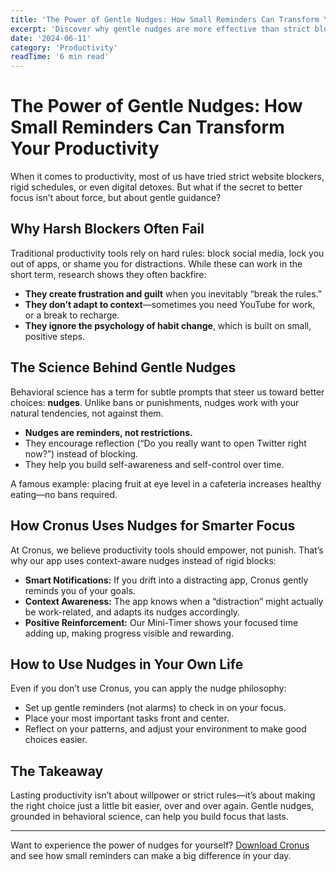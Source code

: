 ```yaml
---
title: 'The Power of Gentle Nudges: How Small Reminders Can Transform Your Productivity'
excerpt: 'Discover why gentle nudges are more effective than strict blockers, and how Cronus uses behavioral science to help you stay focused and achieve your goals.'
date: '2024-06-11'
category: 'Productivity'
readTime: '6 min read'
---
```


# The Power of Gentle Nudges: How Small Reminders Can Transform Your Productivity

When it comes to productivity, most of us have tried strict website blockers, rigid schedules, or even digital detoxes. But what if the secret to better focus isn’t about force, but about gentle guidance?

## Why Harsh Blockers Often Fail

Traditional productivity tools rely on hard rules: block social media, lock you out of apps, or shame you for distractions. While these can work in the short term, research shows they often backfire:

- **They create frustration and guilt** when you inevitably “break the rules.”
- **They don’t adapt to context**—sometimes you need YouTube for work, or a break to recharge.
- **They ignore the psychology of habit change**, which is built on small, positive steps.

## The Science Behind Gentle Nudges

Behavioral science has a term for subtle prompts that steer us toward better choices: **nudges**. Unlike bans or punishments, nudges work with your natural tendencies, not against them.

- **Nudges are reminders, not restrictions.**
- They encourage reflection (“Do you really want to open Twitter right now?”) instead of blocking.
- They help you build self-awareness and self-control over time.

A famous example: placing fruit at eye level in a cafeteria increases healthy eating—no bans required.

## How Cronus Uses Nudges for Smarter Focus

At Cronus, we believe productivity tools should empower, not punish. That’s why our app uses context-aware nudges instead of rigid blocks:

- **Smart Notifications:** If you drift into a distracting app, Cronus gently reminds you of your goals.
- **Context Awareness:** The app knows when a “distraction” might actually be work-related, and adapts its nudges accordingly.
- **Positive Reinforcement:** Our Mini-Timer shows your focused time adding up, making progress visible and rewarding.

## How to Use Nudges in Your Own Life

Even if you don’t use Cronus, you can apply the nudge philosophy:

- Set up gentle reminders (not alarms) to check in on your focus.
- Place your most important tasks front and center.
- Reflect on your patterns, and adjust your environment to make good choices easier.

## The Takeaway

Lasting productivity isn’t about willpower or strict rules—it’s about making the right choice just a little bit easier, over and over again. Gentle nudges, grounded in behavioral science, can help you build focus that lasts.

---

Want to experience the power of nudges for yourself? [Download Cronus](/) and see how small reminders can make a big difference in your day.
